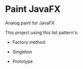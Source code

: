 # Paint JavaFX
Analog paint for JavaFX

This project using this list pattern's:

- Factory method

- Singleton

- Prototype
